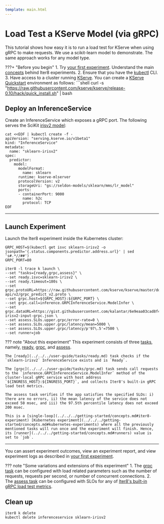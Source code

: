 ```yaml
---
template: main.html
---
```


# Load Test a KServe Model (via gRPC)

This tutorial shows how easy it is to run a load test for KServe when using gRPC to make requests. We use a scikit-learn model to demonstrate. The same approach works for any model type. 

???+ "Before you begin"
    1. Try [your first experiment](../../../getting-started/your-first-experiment.md). Understand the main [concepts](../../../getting-started/concepts.md) behind Iter8 experiments.
    2. Ensure that you have the [kubectl](https://kubernetes.io/docs/reference/kubectl/) CLI.
    3. Have access to a cluster running [KServe](https://kserve.github.io/website). You can create a [KServe Quickstart](https://kserve.github.io/website/0.10/get_started/#before-you-begin) environment as follows:
    ```shell
    curl -s "https://raw.githubusercontent.com/kserve/kserve/release-0.10/hack/quick_install.sh" | bash

## Deploy an InferenceService

Create an InferenceService which exposes a gRPC port. The following serves the SciKit [irisv2 model](https://kserve.github.io/website/0.10/modelserving/v1beta1/sklearn/v2/#deploy-with-inferenceservice):

```shell
cat <<EOF | kubectl create -f -
apiVersion: "serving.kserve.io/v1beta1"
kind: "InferenceService"
metadata:
  name: "sklearn-irisv2"
spec:
  predictor:
    model:
      modelFormat:
        name: sklearn
      runtime: kserve-mlserver
      protocolVersion: v2
      storageUri: "gs://seldon-models/sklearn/mms/lr_model"
      ports:
      - containerPort: 9000
        name: h2c
        protocol: TCP
EOF
```

***

## Launch Experiment

Launch the Iter8 experiment inside the Kubernetes cluster:

```shell
GRPC_HOST=$(kubectl get isvc sklearn-irisv2 -o jsonpath='{.status.components.predictor.address.url}' | sed 's#.*//##')
GRPC_PORT=80
```

```shell
iter8 -l trace k launch \
--set "tasks={ready,grpc,assess}" \
--set ready.isvc=sklearn-irisv2 \
--set ready.timeout=180s \
--set grpc.protoURL=https://raw.githubusercontent.com/kserve/kserve/master/docs/predict-api/v2/grpc_predict_v2.proto \
--set grpc.host=${GRPC_HOST}:${GRPC_PORT} \
--set grpc.call=inference.GRPCInferenceService.ModelInfer \
--set grpc.dataURL=https://gist.githubusercontent.com/kalantar/6e9eaa03cad8f4e86b20eeb712efef45/raw/56496ed5fa9078b8c9cdad590d275ab93beaaee4/sklearn-irisv2-input-grpc.json \
--set assess.SLOs.upper.grpc/error-rate=0 \
--set assess.SLOs.upper.grpc/latency/mean=5000 \
--set assess.SLOs.upper.grpc/latency/p'97\.5'=7500 \
--set runner=job
```

??? note "About this experiment"
    This experiment consists of three [tasks](../../../getting-started/concepts.md#iter8-experiment), namely, [ready](../../../user-guide/tasks/ready.md), [grpc](../../../user-guide/tasks/grpc.md), and [assess](../../../user-guide/tasks/assess.md). 
    
    The [ready](../../../user-guide/tasks/ready.md) task checks if the `sklearn-irisv2` InferenceService exists and is `Ready`. 

    The [grpc](../../../user-guide/tasks/grpc.md) task sends call requests to the `inference.GRPCInferenceService.ModelInfer` method of the cluster-local gRPC service with host address `${INGRESS_HOST}:${INGRESS_PORT}`, and collects Iter8's built-in gRPC load test metrics.

    The assess task verifies if the app satisfies the specified SLOs: i) there are no errors, ii) the mean latency of the service does not exceed 50 msec, and iii) the 97.5th percentile latency does not exceed 200 msec. 
    
    This is a [single-loop](../../../getting-started/concepts.md#iter8-experiment) [Kubernetes experiment](../../../getting-started/concepts.md#kubernetes-experiments) where all the previously mentioned tasks will run once and the experiment will finish. Hence, its [runner](../../../getting-started/concepts.md#runners) value is set to `job`.

***

You can assert experiment outcomes, view an experiment report, and view experiment logs as described in [your first experiment](../../../getting-started/your-first-experiment.md).

??? note "Some variations and extensions of this experiment" 
    1. The [grpc task](../../../user-guide/tasks/grpc/) can be configured with load related parameters such as the number of requests, requests per second, or number of concurrent connections.
    2. The [assess task](../../../user-guide/tasks/assess/) can be configured with SLOs for any of [Iter8's built-in gRPC load test metrics](../../../../user-guide/tasks/grpc#metrics).


## Clean up

```shell
iter8 k delete
kubectl delete inferenceservice sklearn-irisv2
```
